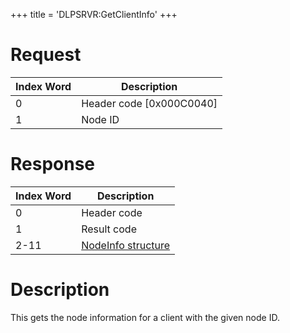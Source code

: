 +++
title = 'DLPSRVR:GetClientInfo'
+++

# Request

| Index Word | Description                |
|------------|----------------------------|
| 0          | Header code \[0x000C0040\] |
| 1          | Node ID                    |

# Response

| Index Word | Description                                                      |
|------------|------------------------------------------------------------------|
| 0          | Header code                                                      |
| 1          | Result code                                                      |
| 2-11       | [NodeInfo structure](NWM_Services#NodeInfo_structure "wikilink") |

# Description

This gets the node information for a client with the given node ID.
